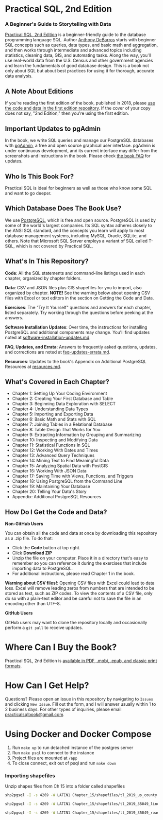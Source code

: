 # Practical SQL, 2nd Edition

### A Beginner's Guide to Storytelling with Data

[Practical SQL, 2nd Edition](https://nostarch.com/practical-sql-2nd-edition/) is a beginner-friendly guide to the database programming language SQL. Author [Anthony DeBarros](https://www.anthonydebarros.com) starts with beginner SQL concepts such as queries, data types, and basic math and aggregation, and then works through intermediate and advanced topics including statistics, cleaning data, GIS, and automating tasks. Along the way, you'll use real-world data from the U.S. Census and other government agencies and learn the fundamentals of good database design. This is a book not only about SQL but about best practices for using it for thorough, accurate data analysis.

## A Note About Editions

If you're reading the first edition of the book, published in 2018, please [use the code and data in the first edition repository](https://github.com/anthonydb/practical-sql/). If the cover of your copy does not say, "2nd Edition," then you're using the first edition.

## Important Updates to pgAdmin

In the book, we write SQL queries and manage our PostgreSQL databases with [pgAdmin](https://pgadmin.org), a free and open source graphical user interface. pgAdmin is under continuous development, and its current interface may differ from the screenshots and instructions in the book. Please check [the book FAQ](https://github.com/anthonydb/practical-sql-2/blob/master/faq-updates-errata.md) for updates.

## Who Is This Book For?

Practical SQL is ideal for beginners as well as those who know some SQL and want to go deeper.

## Which Database Does The Book Use?

We use [PostgreSQL](https://www.postgresql.org), which is free and open source. PostgreSQL is used by some of the world's largest companies. Its SQL syntax adheres closely to the ANSI SQL standard, and the concepts you learn will apply to most database management systems, including MySQL, Oracle, SQLite, and others. Note that Microsoft SQL Server employs a variant of SQL called T-SQL, which is not covered by Practical SQL.

## What's In This Repository?

**Code**: All the SQL statements and command-line listings used in each chapter, organized by chapter folders.

**Data**: CSV and JSON files plus GIS shapefiles for you to import, also organized by chapter. **NOTE!** See the warning below about opening CSV files with Excel or text editors in the section on Getting the Code and Data.

**Exercises**: The "Try It Yourself" questions and answers for each chapter, listed separately. Try working through the questions before peeking at the answers.

**Software Installation Updates**: Over time, the instructions for installing PostgreSQL and additional components may change. You'll find updates noted at [software-installation-updates.md](https://github.com/anthonydb/practical-sql-2/blob/master/software-installation-updates.md).

**FAQ, Updates, and Errata**: Answers to frequently asked questions, updates, and corrections are noted at [faq-updates-errata.md](https://github.com/anthonydb/practical-sql-2/blob/master/faq-updates-errata.md).

**Resources**: Updates to the book's Appendix on Additional PostgreSQL Resources at [resources.md](https://github.com/anthonydb/practical-sql-2/blob/master/resources.md).

## What's Covered in Each Chapter?

- Chapter 1: Setting Up Your Coding Environment
- Chapter 2: Creating Your First Database and Table
- Chapter 3: Beginning Data Exploration with SELECT
- Chapter 4: Understanding Data Types
- Chapter 5: Importing and Exporting Data
- Chapter 6: Basic Math and Stats with SQL
- Chapter 7: Joining Tables in a Relational Database
- Chapter 8: Table Design That Works for You
- Chapter 9: Extracting Information by Grouping and Summarizing
- Chapter 10: Inspecting and Modifying Data
- Chapter 11: Statistical Functions In SQL
- Chapter 12: Working With Dates and Times
- Chapter 13: Advanced Query Techniques
- Chapter 14: Mining Text to Find Meaningful Data
- Chapter 15: Analyzing Spatial Data with PostGIS
- Chapter 16: Working With JSON Data
- Chapter 17: Saving Time with Views, Functions, and Triggers
- Chapter 18: Using PostgreSQL from the Command Line
- Chapter 19: Maintaining Your Database
- Chapter 20: Telling Your Data's Story
- Appendix: Additional PostgreSQL Resources

## How Do I Get the Code and Data?

**Non-GitHub Users**

You can obtain all the code and data at once by downloading this repository as a .zip file. To do that:

- Click the **Code** button at top right.
- Click **Download ZIP**
- Unzip the file on your computer. Place it in a directory that's easy to remember so you can reference it during the exercises that include importing data to PostgreSQL.
- For additional instructions, please read Chapter 1 in the book.

**Warning about CSV files!**: Opening CSV files with Excel could lead to data loss. Excel will remove leading zeros from numbers that are intended to be stored as text, such as ZIP codes. To view the contents of a CSV file, only do so with a plain-text editor and be careful not to save the file in an encoding other than UTF-8.

**GitHub Users**

GitHub users may want to clone the repository locally and occasionally perform a `git pull` to receive updates.

# Where Can I Buy the Book?

Practical SQL, 2nd Edition is [available in PDF, .mobi, .epub, and classic print formats](https://nostarch.com/practical-sql-2nd-edition/).

# How Can I Get Help?

Questions? Please open an issue in this repository by navigating to `Issues` and clicking `New Issue`. Fill out the form, and I will answer usually within 1 to 2 business days. For other types of inquiries, please email [practicalsqlbook@gmail.com](mailto:practicalsqlbook@gmail.com).

# Using Docker and Docker Compose

1. Run `make up` to run detached instance of the postgres server
2. Run `make psql` to connect to the instance
3. Project files are mounted at `/app`
4. To close connect, exit out of psql and run `make down`

### Importing shapefiles

Unzip shapes files from Ch 15 into a folder called shapefiles

```bash
shp2pgsql -I -s 4269 -W LATIN1 Chapter_15/shapefiles/tl_2019_us_county.shp us_counties_2019_shp | docker run -i --rm --name practical-sql-psql --network practical-sql-2_default -e PGPASSWORD=example postgres psql -d analysis -h practical-sql-2-db-1 -U postgres

shp2pgsql -I -s 4269 -W LATIN1 Chapter_15/shapefiles/tl_2019_35049_linearwater.shp santafe_linearwater_2019 | docker run -i --rm --name practical-sql-psql --network practical-sql-2_default -e PGPASSWORD=example postgres psql -d analysis -h practical-sql-2-db-1 -U postgres

shp2pgsql -I -s 4269 -W LATIN1 Chapter_15/shapefiles/tl_2019_35049_roads.shp santafe_roads_2019 | docker run -i --rm --name practical-sql-psql --network practical-sql-2_default -e PGPASSWORD=example postgres psql -d analysis -h practical-sql-2-db-1 -U postgres
```
